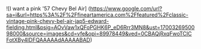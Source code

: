 ![I want a pink '57 Chevy Bel Air] (https://www.google.com/url?sa=i&url=https%3A%2F%2Ffineartamerica.com%2Ffeatured%2Fclassic-vintage-pink-chevy-bel-air-jap5-edward-fielding.html&psig=AOvVaw1xQFoPGHK6P_eD6Rrr3MN8&ust=1700326950098000&source=images&cd=vfe&opi=89978449&ved=0CBAQjRxqFwoTCICFotXBy4IDFQAAAAAdAAAAABAD)
